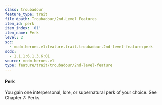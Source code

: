 ```yaml
---
class: troubadour
feature_type: trait
file_dpath: Troubadour/2nd-Level Features
item_id: perk
item_index: '01'
item_name: Perk
level: 2
scc:
  - mcdm.heroes.v1:feature.trait.troubadour.2nd-level-feature:perk
scdc:
  - 1.1.1:6.1.3.6:01
source: mcdm.heroes.v1
type: feature/trait/troubadour/2nd-level-feature
---
```


#### Perk

You gain one interpersonal, lore, or supernatural perk of your choice. See Chapter 7: Perks.

